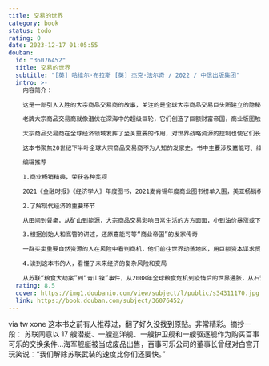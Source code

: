 ```yaml
---
title: 交易的世界
category: book
status: todo
rating: 0
date: 2023-12-17 01:05:55
douban:
  id: "36076452"
  title: 交易的世界
  subtitle: "[英] 哈维尔·布拉斯 [英] 杰克·法尔奇 / 2022 / 中信出版集团"
  intro: >-
    内容简介：

    这是一部引人入胜的大宗商品交易商的故事，关注的是全球大宗商品交易巨头所建立的隐秘商业帝国。它们对地球上的重要自然资源进行交易，覆盖范围从田间到餐桌，从矿山到能源，从中东石油到欧洲天然气。这些重要的资源被它们装进大宗商品交易的“购物车”里，等待合适的时机溢价出售。

    老牌大宗商品交易商就像潜伏在深海中的超级巨轮，它们创造了巨额财富帝国，商业版图触及全球各个角落，并将资源丰富的国家卷入国际金融体系。这些资本巨头和权力进行着传统交易——拎着成百上千万美金的交易员是多个国家领导人的座上宾，他们帮助萨达姆·侯赛因出售石油，在“阿拉伯之春”期间为利比亚叛军提供燃料，他们热衷于从风险中攫取巨额利润。

    大宗商品交易商在全球经济领域发挥了至关重要的作用，对世界战略资源的控制也使它们长期扮演着重要的政治角色。但是人们对大宗商品交易商的活动知之甚少，低估了它们的重要性。

    这本书聚焦20世纪下半叶全球大宗商品交易商不为人知的发家史。书中主要涉及嘉能可、维多、嘉吉、路易达孚等能源、矿产、粮食领域的大宗商品交易商。通过讲述这些资本巨头的商业发家史，来洞见它们如何影响现代世界经济与秩序。

    编辑推荐

    1.商业畅销精典，荣获各种奖项

    2021《金融时报》《经济学人》年度图书，2021麦肯锡年度商业图书榜单入围，美亚畅销榜单前列，《福布斯》《科克斯书评》《星期日泰晤士报》路透社、彭博新闻社多家外媒推荐。

    2.了解现代经济的重要环节

    从田间到餐桌，从矿山到能源，大宗商品交易影响日常生活的方方面面，小到油价暴涨或下跌，大到停电或缺粮，而且与能源、粮食危机紧密相关。

    3.根据创始人和高管的讲述，还原嘉能可等“商业帝国”的发家传奇

    一群买卖重要自然资源的人在风险中看到商机，他们前往世界动荡地区，用巨额资本谋求贸易权力，建立全球财富和影响力的商业经历令人瞠目。

    4.读到这本书的人，看懂了未来经济的复杂风险和变局

    从苏联“粮食大劫案”到“青山镍”事件，从2008年全球粮食危机到疫情后的世界通胀，从石油战争到俄乌冲突，这一系列价格操纵、资本围猎、经济制裁和地缘事件背后，离不开大宗商品交易商的资本布局。
  rating: 8.5
  cover: https://img1.doubanio.com/view/subject/l/public/s34311170.jpg
  link: https://book.douban.com/subject/36076452/
---
```


via tw xone 这本书之前有人推荐过，翻了好久没找到原贴。非常精彩。摘抄一段：
苏联同意以 17 艘潜艇、一艘巡洋舰、一艘护卫舰和一艘驱逐舰作为购买百事可乐的交换条件…海军舰艇被当成废品出售，百事可乐公司的董事长曾经对白宫开玩笑说：“我们解除苏联武装的速度比你们还要快。”
